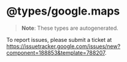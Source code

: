 # @types/google.maps

> **Note**: These types are autogenerated. 

To report issues, please submit a ticket at https://issuetracker.google.com/issues/new?component=188853&template=788207.
